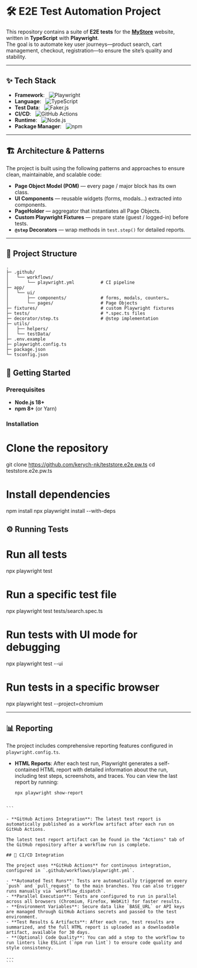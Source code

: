 # 🛠️ E2E Test Automation Project

This repository contains a suite of **E2E tests** for the [**MyStore**](https://teststore.automationtesting.co.uk) website, written in **TypeScript** with **Playwright**.  
The goal is to automate key user journeys—product search, cart management, checkout, registration—to ensure the site’s quality and stability.

---

## ✨ Tech Stack

- **Framework**: &nbsp; ![Playwright](https://img.shields.io/badge/Playwright-45ba4b?style=for-the-badge&logo=playwright&logoColor=white)
- **Language**: &nbsp; ![TypeScript](https://img.shields.io/badge/TypeScript-3178c6?style=for-the-badge&logo=typescript&logoColor=white)
- **Test Data**: &nbsp; ![Faker.js](https://img.shields.io/badge/Faker.js-blue?style=flat&logo=faker)
- **CI/CD**: &nbsp; ![GitHub Actions](https://img.shields.io/badge/GitHub_Actions-2088FF?style=for-the-badge&logo=github-actions&logoColor=white)
- **Runtime**: &nbsp; ![Node.js](https://img.shields.io/badge/Node.js-339933?style=for-the-badge&logo=nodedotjs&logoColor=white)
- **Package Manager**: &nbsp; ![npm](https://img.shields.io/badge/npm-CB3837?style=for-the-badge&logo=npm&logoColor=white)

---

## 🏗️ Architecture & Patterns

The project is built using the following patterns and approaches to ensure clean, maintainable, and scalable code:

- **Page Object Model (POM)** — every page / major block has its own class.
- **UI Components** — reusable widgets (forms, modals…) extracted into components.
- **PageHolder** — aggregator that instantiates all Page Objects.
- **Custom Playwright Fixtures** — prepare state (guest / logged-in) before tests.
- **`@step` Decorators** — wrap methods in `test.step()` for detailed reports.

---

## 📁 Project Structure

```text
.
├─ .github/
│   └── workflows/
│       └── playwright.yml          # CI pipeline
├─ app/
│   └── ui/
│       ├── components/             # forms, modals, counters…
│       └── pages/                  # Page Objects
├─ fixtures/                        # custom Playwright fixtures
├─ tests/                           # *.spec.ts files
├─ decorator/step.ts                # @step implementation
├─ utils/
│   ├── helpers/
│   └── testData/
├─ .env.example
├─ playwright.config.ts
├─ package.json
└─ tsconfig.json
```

## 🚀 Getting Started

### Prerequisites

- **Node.js 18+**
- **npm 8+** (or Yarn)

### Installation

# Clone the repository

git clone https://github.com/kerych-nk/teststore.e2e.pw.ts
cd teststore.e2e.pw.ts

# Install dependencies

npm install
npx playwright install --with-deps

## ⚙️ Running Tests

# Run all tests

npx playwright test

# Run a specific test file

npx playwright test tests/search.spec.ts

# Run tests with UI mode for debugging

npx playwright test --ui

# Run tests in a specific browser

npx playwright test --project=chromium

---

## 📊 Reporting

The project includes comprehensive reporting features configured in `playwright.config.ts`.

- **HTML Reports**: After each test run, Playwright generates a self-contained HTML report with detailed information about the run, including test steps, screenshots, and traces. You can view the last report by running:
  ```bash
  npx playwright show-report
  ```

````

```

- **GitHub Actions Integration**: The latest test report is automatically published as a workflow artifact after each run on GitHub Actions.

The latest test report artifact can be found in the "Actions" tab of the GitHub repository after a workflow run is complete.

## 🔄 CI/CD Integration

The project uses **GitHub Actions** for continuous integration, configured in `.github/workflows/playwright.yml`.

- **Automated Test Runs**: Tests are automatically triggered on every `push` and `pull_request` to the main branches. You can also trigger runs manually via `workflow_dispatch`.
- **Parallel Execution**: Tests are configured to run in parallel across all browsers (Chromium, Firefox, WebKit) for faster results.
- **Environment Variables**: Secure data like `BASE_URL` or API keys are managed through GitHub Actions secrets and passed to the test environment.
- **Test Results & Artifacts**: After each run, test results are summarized, and the full HTML report is uploaded as a downloadable artifact, available for 30 days.
- **(Optional) Code Quality**: You can add a step to the workflow to run linters like ESLint (`npm run lint`) to ensure code quality and style consistency.

---
```
````
